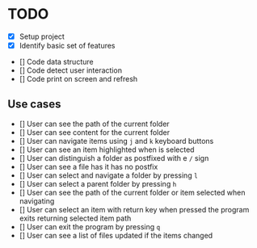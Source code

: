 # TODO

- [x] Setup project
- [x] Identify basic set of features
- [] Code data structure
- [] Code detect user interaction
- [] Code print on screen and refresh

## Use cases
- [] User can see the path of the current folder
- [] User can see content for the current folder
- [] User can navigate items using `j` and `k` keyboard buttons
- [] User can see an item highlighted when is selected
- [] User can distinguish a folder as postfixed with e `/` sign
- [] User can see a file has it has no postfix
- [] User can select and navigate a folder by pressing `l` 
- [] User can select a parent folder by pressing `h`
- [] User can see the path of the current folder or item selected when navigating
- [] User can select an item with return key when pressed the program exits returning selected item path
- [] User can exit the program by pressing `q`
- [] User can see a list of files updated if the items changed